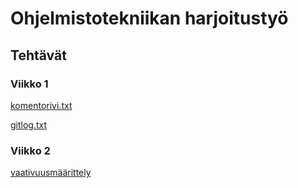 # Ohjelmistotekniikan harjoitustyö

## Tehtävät

### Viikko 1

[komentorivi.txt](https://github.com/jussiiih/ot-harjoitustyo2/blob/master/laskarit/viikko1/komentorivi.txt)

[gitlog.txt](https://github.com/jussiiih/ot-harjoitustyo2/blob/master/laskarit/viikko1/gitlog.txt)

### Viikko 2

[vaativuusmäärittely](https://github.com/jussiiih/ot-harjoitustyo2/blob/master/dokumentaatio/vaatimusmaarittely.md)
